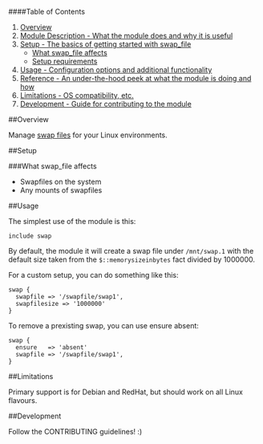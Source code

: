 ####Table of Contents

1. [Overview](#overview)
2. [Module Description - What the module does and why it is useful](#module-description)
3. [Setup - The basics of getting started with swap_file](#setup)
    * [What swap_file affects](#what-swap_file-affects)
    * [Setup requirements](#setup-requirements)
4. [Usage - Configuration options and additional functionality](#usage)
5. [Reference - An under-the-hood peek at what the module is doing and how](#reference)
5. [Limitations - OS compatibility, etc.](#limitations)
6. [Development - Guide for contributing to the module](#development)

##Overview

Manage [swap files](http://en.wikipedia.org/wiki/Paging) for your Linux environments.

##Setup

###What swap_file affects

* Swapfiles on the system
* Any mounts of swapfiles

##Usage

The simplest use of the module is this:

```puppet
include swap
```

By default, the module it will create a swap file under `/mnt/swap.1` with the default size taken from the `$::memorysizeinbytes` fact divided by 1000000.

For a custom setup, you can do something like this:

```puppet
swap {
  swapfile => '/swapfile/swap1',
  swapfilesize => '1000000'
}
```

To remove a prexisting swap, you can use ensure absent:

```puppet
swap {
  ensure   => 'absent'
  swapfile => '/swapfile/swap1',
}
```

##Limitations

Primary support is for Debian and RedHat, but should work on all Linux flavours.

##Development

Follow the CONTRIBUTING guidelines! :)
